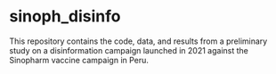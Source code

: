 # sinoph_disinfo
This repository contains the code, data, and results from a preliminary study on a disinformation campaign launched in 2021 against the Sinopharm vaccine campaign in Peru. 
